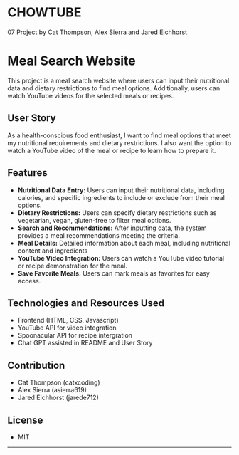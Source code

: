 # CHOWTUBE
07 Project by Cat Thompson, Alex Sierra and Jared Eichhorst

# Meal Search Website

This project is a meal search website where users can input their nutritional data and dietary restrictions to find meal options. Additionally, users can watch YouTube videos for the selected meals or recipes.

## User Story

As a health-conscious food enthusiast, I want to find meal options that meet my nutritional requirements and dietary restrictions. I also want the option to watch a YouTube video of the meal or recipe to learn how to prepare it.

## Features

- **Nutritional Data Entry:** Users can input their nutritional data, including calories, and specific ingredients to include or exclude from their meal options.
- **Dietary Restrictions:** Users can specify dietary restrictions such as vegetarian, vegan, gluten-free to filter meal options.
- **Search and Recommendations:** After inputting data, the system provides a meal recommendations meeting the criteria.
- **Meal Details:** Detailed information about each meal, including nutritional content and ingredients
- **YouTube Video Integration:** Users can watch a YouTube video tutorial or recipe demonstration for the meal.
- **Save Favorite Meals:** Users can mark meals as favorites for easy access.


## Technologies and Resources Used
- Frontend (HTML, CSS, Javascript)
- YouTube API for video integration
- Spoonacular API for recipe intergration
- Chat GPT assisted in README and User Story


## Contribution
- Cat Thompson (catxcoding)
- Alex Sierra (asierra619)
- Jared Eichhorst (jarede712)

## License
- MIT 



---



